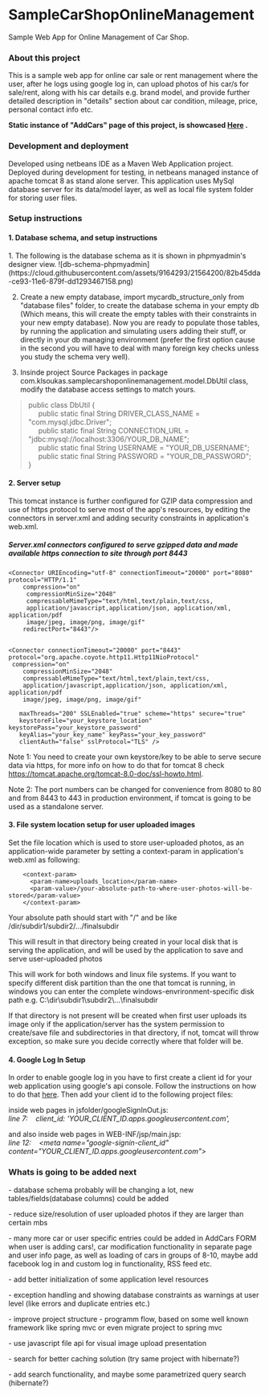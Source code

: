 # SampleCarShopOnlineManagement
Sample Web App for Online Management of Car Shop.

<h3>About this project</h3>
  <p> This is a sample web app for online car sale or rent management where the user, after he logs using google log in, can upload photos of   his car/s for sale/rent, along with his car details e.g. brand model, and provide further detailed description in "details" section       about car condition, mileage, price, personal contact info etc.</p>
  
  <p><b>Static instance of "AddCars" page of this project, is showcased <a href="https://am869.github.io/SampleCarShopOnlineManagement/">Here</a> .</b></p>

<h3>Development and deployment</h3>
<p> Developed using netbeans IDE as a Maven Web Application project. Deployed during development for testing, in netbeans managed instance of apache tomcat 8 as stand alone server.  This application uses MySql database server for its data/model layer,  as well as local file system folder for storing user files.</p>

<h3>Setup instructions</h3>
<h4>1. Database schema, and setup instructions</h4>
  1. The following is the database schema as it is shown in phpmyadmin's designer view.
  ![db-schema-phpmyadmin](https://cloud.githubusercontent.com/assets/9164293/21564200/82b45dda-ce93-11e6-879f-dd1293467158.png)
  
  2. Create a new empty database, import mycardb_structure_only from "database files" folder, to create the database schema in your empty db (Which means, this will create the empty tables with their constraints in your new empty database). Now you are ready to populate those tables, by running the application and simulating users adding their stuff, or directly in your db managing environment (prefer the first option cause in the second you will have to deal with many foreign key checks unless you study the schema very well).
  
  
  3. Insinde project Source Packages in package com.klsoukas.samplecarshoponlinemanagement.model.DbUtil class, modify the database access settings to match yours.
> public class DbUtil {  
> &nbsp;&nbsp;&nbsp;&nbsp;   public static final String DRIVER_CLASS_NAME = "com.mysql.jdbc.Driver";  
>  &nbsp;&nbsp;&nbsp;&nbsp;  public static final String CONNECTION_URL = "jdbc:mysql://localhost:3306/YOUR_DB_NAME";  
>  &nbsp;&nbsp;&nbsp;&nbsp;  public static final String USERNAME = "YOUR_DB_USERNAME";  
>  &nbsp;&nbsp;&nbsp;&nbsp;  public static final String PASSWORD = "YOUR_DB_PASSWORD";  
>}  


<h4>2. Server setup</h4>
<p>This tomcat instance is further configured for GZIP data compression and use of https protocol to serve most of the app's resources, by editing the connectors in server.xml and adding security constraints in application's web.xml.</p>

<h5>Server.xml connectors configured to serve gzipped data and made available https connection to site through port 8443</h5>

    <Connector URIEncoding="utf-8" connectionTimeout="20000" port="8080" protocol="HTTP/1.1"  
        compression="on"  
         compressionMinSize="2048"  
         compressableMimeType="text/html,text/plain,text/css,  
         application/javascript,application/json, application/xml, application/pdf  
         image/jpeg, image/png, image/gif"  
        redirectPort="8443"/>  


    <Connector connectionTimeout="20000" port="8443" protocol="org.apache.coyote.http11.Http11NioProtocol"
     compression="on"
        compressionMinSize="2048"
        compressableMimeType="text/html,text/plain,text/css,
        application/javascript,application/json, application/xml, application/pdf
        image/jpeg, image/png, image/gif"
    
       maxThreads="200" SSLEnabled="true" scheme="https" secure="true"
       keystoreFile="your_keystore_location" keystorePass="your_keystore_password"
       keyAlias="your_key_name" keyPass="your_key_password"
       clientAuth="false" sslProtocol="TLS" />
        
<p>Note 1: You need to create your own keystore/key to be able to serve secure data via https, for more info on how to do that for tomcat 8 check <a href="https://tomcat.apache.org/tomcat-8.0-doc/ssl-howto.html">https://tomcat.apache.org/tomcat-8.0-doc/ssl-howto.html</a>.</p>
        
   <p>Note 2: The port numbers can be changed for convenience from 8080 to 80 and from 8443 to 443 in production environment, if tomcat is going to be used as a standalone server. </p>
        

<h4>3. File system location setup for user uploaded images</h4>
<p>Set the file location which is used to store  user-uploaded photos, as an application-wide parameter by setting a context-param in application's web.xml as following:</p>

        <context-param>
          <param-name>uploads_location</param-name>
          <param-value>/your-absolute-path-to-where-user-photos-will-be-stored</param-value>
        </context-param>
<p>Your absolute path should start with "/" and be like /dir/subdir1/subdir2/.../finalsubdir</p>
<p>This will result in that directory being created in your local disk that is serving the application, and will be used by the application to save and serve user-uploaded photos</p>
<p>This will work for both windows and linux file systems. If you want to specify different disk partition than the one that tomcat is running, in windows you can enter
the complete windows-envrironment-specific disk path e.g. C:\dir\subdir1\subdir2\...\finalsubdir</p>
<p>If that directory is not present will be created when first user uploads its image only if the application/server has the system permission to create/save file and subdirectories in that directory, if not, tomcat will throw exception, so make sure you decide correctly where that folder will be.</p>

<h4>4. Google Log In Setup</h4>
<p>In order to enable google log in you have to first create a client id for your web application using google's api console.
Follow the instructions on how to do that <a href="https://developers.google.com/identity/sign-in/web/devconsole-project">here</a>.  
Then add your client id to the following project files:</p>

 <p>inside web pages  in jsfolder/googleSignInOut.js: <br>  
      <i>line 7: &nbsp;&nbsp; client_id: 'YOUR_CLIENT_ID.apps.googleusercontent.com',</i> </p>

 <p>and also inside web pages in WEB-INF/jsp/main.jsp:  <br>
      <i>line 12: &nbsp;&nbsp; &lt;meta name="google-signin-client_id" content="YOUR_CLIENT_ID.apps.googleusercontent.com"&gt;</i> </p> 

<h3>Whats is going to be added next</h3>
<p>- database schema probably will be changing a lot, new tables/fields(database columns) could be added</p>
<p>- reduce size/resolution of user uploaded photos if they are larger than certain mbs</p>
<p>- many more car or user specific entries could be added in AddCars FORM when user is adding cars!, car modification functionality in separate page and user info page, as well as loading of cars in groups of 8-10, maybe add facebook log in and custom log in functionality, RSS feed etc.</p>
<p>- add better initialization of some application level resources</p>
<p>- exception handling and showing database constraints as warnings at user level (like errors and duplicate entries etc.)</p>
<p>- improve project structure - programm flow, based on some well known framework like spring mvc or even migrate project to spring mvc</p>
<p>- use javascript file api for visual image upload presentation</p>
<p>- search for better caching solution (try same project with hibernate?)</p>
<p>- add search functionality, and maybe some parametrized query search (hibernate?)
</p>
